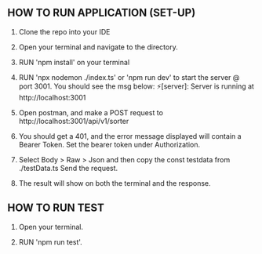 ## HOW TO RUN APPLICATION (SET-UP)

1. Clone the repo into your IDE

2. Open your terminal and navigate to the directory.

3. RUN 'npm install' on your terminal

4. RUN 'npx nodemon ./index.ts' or 'npm run dev' to start the server @ port 3001. You should see the msg below:
   ⚡️[server]: Server is running at http://localhost:3001

5. Open postman, and make a POST request to http://localhost:3001/api/v1/sorter

6. You should get a 401, and the error message displayed will contain a Bearer Token.
   Set the bearer token under Authorization.

7. Select Body > Raw > Json and then copy the const testdata from ./testData.ts
   Send the request.

8. The result will show on both the terminal and the response.

## HOW TO RUN TEST

1. Open your terminal.

2. RUN 'npm run test'.
